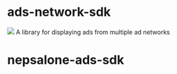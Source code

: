 # ads-network-sdk
[![](https://jitpack.io/v/nepsalone/nepsalone-ads-sdk.svg)](https://jitpack.io/#nepsalone/nepsalone-ads-sdk)
A library for displaying ads from multiple ad networks
# nepsalone-ads-sdk

